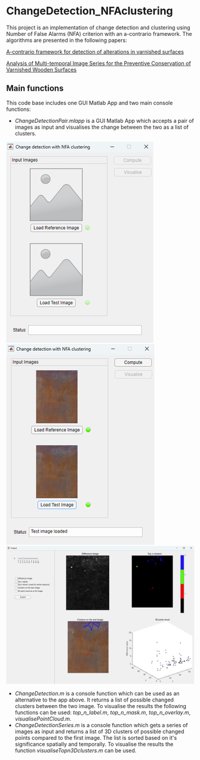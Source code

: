 # ChangeDetection_NFAclustering
This project is an implementation of change detection and clustering using Number of False Alarms (NFA) criterion with an a-contrario framework. The algorithms are presented in the following papers:

[A-contrario framework for detection of alterations in varnished surfaces](https://www.sciencedirect.com/science/article/pii/S1047320321002352)

[Analysis of Multi-temporal Image Series for the Preventive Conservation of Varnished Wooden Surfaces](https://link.springer.com/chapter/10.1007/978-3-030-90439-5_14)

## Main functions
This code base includes one GUI Matlab App and two main console functions:
- *ChangeDetectionPair.mlapp* is a GUI Matlab App which accepts a pair of images as input and visualises the change between the two as a list of clusters. 

![main page](./Readme/1.png)
![inputs loaded](./Readme/2.png)
![results](./Readme/3.png)

- *ChangeDetection.m* is a console function which can be used as an alternative to the app above. It returns a list of possible changed clusters between the two image. To visualise the results the following functions can be used: *top_n_label.m*, *top_n_mask.m*, *top_n_overlay.m*, *visualisePointCloud.m*.
- *ChangeDetectionSeries.m* is a console function which gets a series of images as input and returns a list of 3D clusters of possible changed points compared to the first image. The list is sorted based on it's significance spatially and temporally. To visualise the results the function *visualiseTopn3Dclusters.m* can be used.

